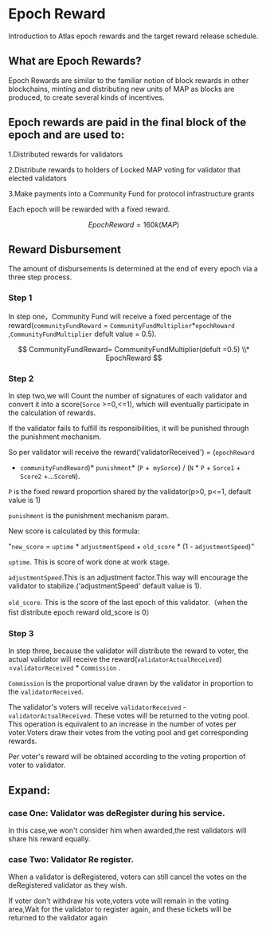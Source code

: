 # Epoch Reward

Introduction to Atlas epoch rewards and the target reward release schedule.

## What are Epoch Rewards?

Epoch Rewards are similar to the familiar notion of block rewards in other blockchains, minting and distributing new
units of MAP as blocks are produced, to create several kinds of incentives.

## Epoch rewards are paid in the final block of the epoch and are used to:

1.Distributed rewards for validators

2.Distribute rewards to holders of Locked MAP voting for validator that elected validators

3.Make payments into a Community Fund for protocol infrastructure grants

Each epoch will be rewarded with a fixed reward.

$$
EpochReward = 160k (MAP)
$$

## Reward Disbursement

The amount of disbursements is determined at the end of every epoch via a three step process.

### Step 1

In step one，Community Fund will receive a fixed percentage of the reward(`communityFundReward`
= `CommunityFundMultiplier`*`epochReward` ,`CommunityFundMultiplier` defult value = 0.5).

$$
CommunityFundReward= CommunityFundMultiplier(defult =0.5) \\* EpochReward
$$

### Step 2

In step two,we will Count the number of signatures of each validator and convert it into a score(`Sorce` >=0,<=1), which
will eventually participate in the calculation of rewards.

If the validator fails to fulfill its responsibilities, it will be punished through the punishment mechanism.

So per validator will receive the reward('validatorReceived') = (`epochReward`

- `communityFundReward`)* `punishment`* (`P` +` mySorce`) / (`N` * `P` + `Sorce1` + `Score2` +...`ScoreN`).

`P` is the fixed reward proportion shared by the validator(p>0, p<=1, default value is 1)

`punishment` is the punishment mechanism param.

New score is calculated by this formula:

"`new_score` = `uptime`  * `adjustmentSpeed` + `old_score` * (1 - `adjustmentSpeed`)"

`uptime`. This is score of work done at work stage.

`adjustmentSpeed`.This is an adjustment factor.This way will encourage the validator to stabilize.('adjustmentSpeed'
default value is 1).

`old_score`. This is the score of the last epoch of this validator.（when the fist distribute epoch reward old_score is
0）

### Step 3

In step three, because the validator will distribute the reward to voter, the actual validator will receive the
reward(`validatorActualReceived`) =`validatorReceived` * `Commission` .

`Commission` is the proportional value drawn by the validator in proportion to the `validatorReceived`.

The validator's voters will receive `validatorReceived` - `validatorActualReceived`. These votes will be returned to the
voting pool. This operation is equivalent to an increase in the number of votes per voter.Voters draw their votes from
the voting pool and get corresponding rewards.

Per voter's reward will be obtained according to the voting proportion of voter to validator.

## Expand:

### case One: Validator was deRegister during his service.

In this case,we won't consider him when awarded,the rest validators will share his reward equally.

### case Two: Validator Re register.

When a validator is deRegistered, voters can still cancel the votes on the deRegistered validator as they wish.

If voter don't withdraw his vote,voters vote will remain in the voting area,Wait for the validator to register again,
and these tickets will be returned to the validator again
